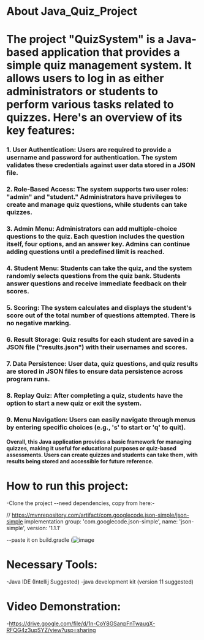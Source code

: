# About Java_Quiz_Project

# The project "QuizSystem" is a Java-based application that provides a simple quiz management system. It allows users to log in as either administrators or students to perform various tasks related to quizzes. Here's an overview of its key features:

### 1. **User Authentication:** Users are required to provide a username and password for authentication. The system validates these credentials against user data stored in a JSON file.
### 2. **Role-Based Access:** The system supports two user roles: "admin" and "student." Administrators have privileges to create and manage quiz questions, while students can take quizzes.
### 3. **Admin Menu:** Administrators can add multiple-choice questions to the quiz. Each question includes the question itself, four options, and an answer key. Admins can continue adding questions until a predefined limit is reached.
### 4. **Student Menu:** Students can take the quiz, and the system randomly selects questions from the quiz bank. Students answer questions and receive immediate feedback on their scores.
### 5. **Scoring:** The system calculates and displays the student's score out of the total number of questions attempted. There is no negative marking.
### 6. **Result Storage:** Quiz results for each student are saved in a JSON file ("results.json") with their usernames and scores.
### 7. **Data Persistence:** User data, quiz questions, and quiz results are stored in JSON files to ensure data persistence across program runs.
### 8. **Replay Quiz:** After completing a quiz, students have the option to start a new quiz or exit the system.
### 9. **Menu Navigation:** Users can easily navigate through menus by entering specific choices (e.g., 's' to start or 'q' to quit).
#### Overall, this Java application provides a basic framework for managing quizzes, making it useful for educational purposes or quiz-based assessments. Users can create quizzes and students can take them, with results being stored and accessible for future reference.

# How to run this project:
-Clone the project 
--need dependencies, copy from here:- 

// https://mvnrepository.com/artifact/com.googlecode.json-simple/json-simple
implementation group: 'com.googlecode.json-simple', name: 'json-simple', version: '1.1.1'

--paste it on build.gradle  (![image](https://github.com/anika-tahsin4152/Java_Quiz_Project/assets/73738319/a4bbd30b-3888-4800-b36b-2f362e05e488)


# Necessary Tools:
-Java IDE (Intellij Suggested)
-java development kit (version 11 suggested)

# Video Demonstration:
-https://drive.google.com/file/d/1n-CoY8GSanpFnTwaugX-RFQG4z3upSYZ/view?usp=sharing
